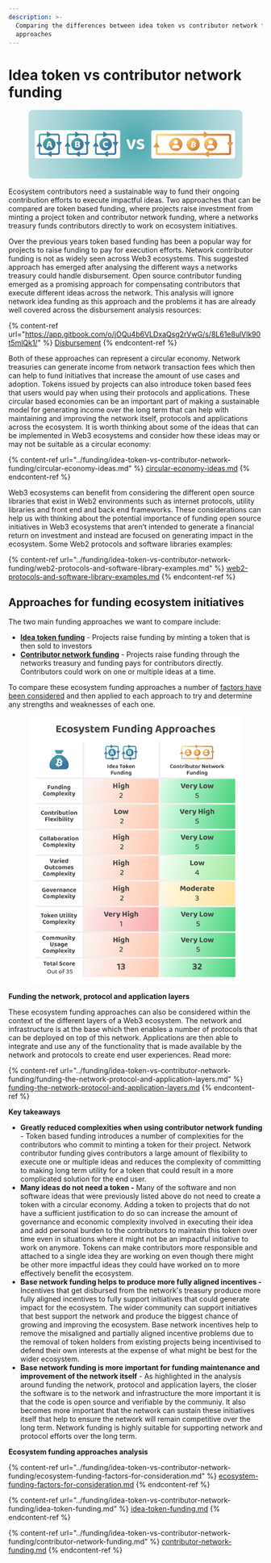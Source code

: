 ```yaml
---
description: >-
  Comparing the differences between idea token vs contributor network funding
  approaches
---
```


# Idea token vs contributor network funding

<figure><img src="../.gitbook/assets/treasury-incentives-header.png" alt=""><figcaption></figcaption></figure>

Ecosystem contributors need a sustainable way to fund their ongoing contribution efforts to execute impactful ideas. Two approaches that can be compared are token based funding, where projects raise investment from minting a project token and contributor network funding, where a networks treasury funds contributors directly to work on ecosystem initiatives.



Over the previous years token based funding has been a popular way for projects to raise funding to pay for execution efforts. Network contributor funding is not as widely seen across Web3 ecosystems. This suggested approach has emerged after analysing the different ways a networks treasury could handle disbursement. Open source contributor funding emerged as a promising approach for compensating contributors that execute different ideas across the network. This analysis will ignore network idea funding as this approach and the problems it has are already well covered across the disbursement analysis resources:

{% content-ref url="https://app.gitbook.com/o/jOQu4b6VLDxaQsg2rVwG/s/8L61e8ulVlk90t5mlQk1/" %}
[Disbursement](https://app.gitbook.com/o/jOQu4b6VLDxaQsg2rVwG/s/8L61e8ulVlk90t5mlQk1/)
{% endcontent-ref %}



Both of these approaches can represent a circular economy. Network treasuries can generate income from network transaction fees which then can help to fund initiatives that increase the amount of use cases and adoption. Tokens issued by projects can also introduce token based fees that users would pay when using their protocols and applications. These circular based economies can be an important part of making a sustainable model for generating income over the long term that can help with maintaining and improving the network itself, protocols and applications across the ecosystem. It is worth thinking about some of the ideas that can be implemented in Web3 ecosystems and consider how these ideas may or may not be suitable as a circular economy:

{% content-ref url="../funding/idea-token-vs-contributor-network-funding/circular-economy-ideas.md" %}
[circular-economy-ideas.md](../funding/idea-token-vs-contributor-network-funding/circular-economy-ideas.md)
{% endcontent-ref %}



Web3 ecosystems can benefit from considering the different open source libraries that exist in Web2 environments such as internet protocols, utility libraries and front end and back end frameworks. These considerations can help us with thinking about the potential importance of funding open source initiatives in Web3 ecosystems that aren’t intended to generate a financial return on investment and instead are focused on generating impact in the ecosystem. Some Web2 protocols and software libraries examples:

{% content-ref url="../funding/idea-token-vs-contributor-network-funding/web2-protocols-and-software-library-examples.md" %}
[web2-protocols-and-software-library-examples.md](../funding/idea-token-vs-contributor-network-funding/web2-protocols-and-software-library-examples.md)
{% endcontent-ref %}



## **Approaches for funding ecosystem initiatives**

The two main funding approaches we want to compare include:

* [**Idea token funding**](../funding/idea-token-vs-contributor-network-funding/idea-token-funding.md) - Projects raise funding by minting a token that is then sold to investors
* [**Contributor network funding**](../funding/idea-token-vs-contributor-network-funding/contributor-network-funding.md) - Projects raise funding through the networks treasury and funding pays for contributors directly. Contributors could work on one or multiple ideas at a time.

To compare these ecosystem funding approaches a number of [factors have been considered](../funding/idea-token-vs-contributor-network-funding/ecosystem-funding-factors-for-consideration.md) and then applied to each approach to try and determine any strengths and weaknesses of each one.

<figure><img src="../.gitbook/assets/ecosystem-funding-approaches.png" alt=""><figcaption></figcaption></figure>

**Funding the network, protocol and application layers**

These ecosystem funding approaches can also be considered within the context of the different layers of a Web3 ecosystem. The network and infrastructure is at the base which then enables a number of protocols that can be deployed on top of this network. Applications are then able to integrate and use any of the functionality that is made available by the network and protocols to create end user experiences. Read more:

{% content-ref url="../funding/idea-token-vs-contributor-network-funding/funding-the-network-protocol-and-application-layers.md" %}
[funding-the-network-protocol-and-application-layers.md](../funding/idea-token-vs-contributor-network-funding/funding-the-network-protocol-and-application-layers.md)
{% endcontent-ref %}



**Key takeaways**

* **Greatly reduced complexities when using contributor network funding** - Token based funding introduces a number of complexities for the contributors who commit to minting a token for their project. Network contributor funding gives contributors a large amount of flexibility to execute one or multiple ideas and reduces the complexity of committing to making long term utility for a token that could result in a more complicated solution for the end user.
* **Many ideas do not need a token -** Many of the software and non software ideas that were previously listed above do not need to create a token with a circular economy. Adding a token to projects that do not have a sufficient justification to do so can increase the amount of governance and economic complexity involved in executing their idea and add personal burden to the contributors to maintain this token over time even in situations where it might not be an impactful initiative to work on anymore. Tokens can make contributors more responsible and attached to a single idea they are working on even though there might be other more impactful ideas they could have worked on to more effectively benefit the ecosystem.
* **Base network funding helps to produce more fully aligned incentives -** Incentives that get disbursed from the network's treasury produce more fully aligned incentives to fully support initiatives that could generate impact for the ecosystem. The wider community can support initiatives that best support the network and produce the biggest chance of growing and improving the ecosystem. Base network incentives help to remove the misaligned and partially aligned incentive problems due to the removal of token holders from existing projects being incentivised to defend their own interests at the expense of what might be best for the wider ecosystem.
* **Base network funding is more important for funding maintenance and improvement of the network itself** - As highlighted in the analysis around funding the network, protocol and application layers, the closer the software is to the network and infrastructure the more important it is that the code is open source and verifiable by the communiy. It also becomes more important that the network can sustain these initiatives itself that help to ensure the network will remain competitive over the long term. Network funding is highly suitable for supporting network and protocol efforts over the long term.



**Ecosystem funding approaches analysis**

{% content-ref url="../funding/idea-token-vs-contributor-network-funding/ecosystem-funding-factors-for-consideration.md" %}
[ecosystem-funding-factors-for-consideration.md](../funding/idea-token-vs-contributor-network-funding/ecosystem-funding-factors-for-consideration.md)
{% endcontent-ref %}

{% content-ref url="../funding/idea-token-vs-contributor-network-funding/idea-token-funding.md" %}
[idea-token-funding.md](../funding/idea-token-vs-contributor-network-funding/idea-token-funding.md)
{% endcontent-ref %}

{% content-ref url="../funding/idea-token-vs-contributor-network-funding/contributor-network-funding.md" %}
[contributor-network-funding.md](../funding/idea-token-vs-contributor-network-funding/contributor-network-funding.md)
{% endcontent-ref %}
